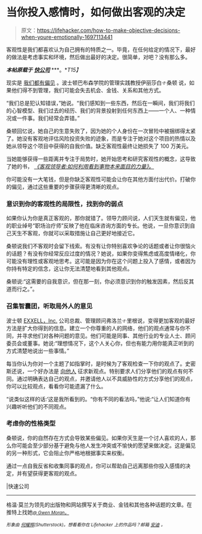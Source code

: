 # 当你投入感情时，如何做出客观的决定

> 原文：<https://lifehacker.com/how-to-make-objective-decisions-when-youre-emotionally-1697113441>

客观性是我们都喜欢认为自己拥有的特质之一。毕竟，在任何给定的情况下，最好的做法是考虑事实和环境，然后做出最好的决定。很简单，对吧？没有那么多。



***本帖原载于*** [***快公司***](http://www.fastcompany.com/3039453/how-to-be-objective-when-youre-emotionally-invested) ***。**T15】*

现实是 [我们都有偏见](https://lifehacker.com/why-you-think-you-re-great-at-everything-even-when-you-1492423875) 。波士顿巴布森学院的管理实践教授伊丽莎白·r·桑顿 说，如果他们得不到管理，我们可能会失去机会、金钱、关系和其他方式。

“我们总是犯认知错误，”她说。“我们感知到一些东西，然后在一瞬间，我们将我们的心智模型、我们过去的经历、我们的背景投射到任何东西上——一个人、一种情况或一件事。我们经常会弄错。”

桑顿回忆说，她自己的生意失败了，因为她的个人身份在一次冒险中被捆绑得太紧了。她没有客观地评估风险投资失败的迹象，而是专注于她对这个项目的热情以及她从领导这个项目中获得的自我价值。缺乏客观性最终让她损失了 100 万美元。

当她能够获得一些距离并专注于局势时，她开始思考和研究客观性的概念，这导致了她的书， [*《客观领导者:如何利用看到事物本来面目的力量》。*](http://www.amazon.com/The-Objective-Leader-Leverage-Seeing/dp/1137279893?asc_campaign=InlineText&asc_refurl=https://lifehacker.com/how-to-make-objective-decisions-when-youre-emotionally-1697113441&asc_source=&tag=kinjalifehackerlink-20)

你可能没有一大笔钱，但是你缺乏客观性可能会让你在其他方面付出代价。打破你的偏见，通过这些重要的步骤获得更清晰的观点。

### 意识到你的客观性的局限性，找到你的弱点

如果你认为你是真正客观的，那你就错了。领导力顾问说，人们天生就有偏见，他的职业绰号“职场治疗师”反映了他在临床咨询方面的专长。他说，一旦你意识到自己天生不客观，你就可以采取措施让自己更好地接近它。

桑顿说我们不客观时会留下线索。有没有让你特别喜欢争论的话题或者让你很恼火的话题？有没有你经常反应过度的情况？她说，如果你变得焦虑或高度情绪化，你可能没有理性或客观地思考。这可能是因为你在这个问题上投入了感情，或者因为你持有特定的信念，这让你无法清楚地看到其他观点。

桑顿说:“这需要的自我意识，但在那一刻，你必须意识到你的触发因素，然后反其道而行之。”。

### 召集智囊团，听取局外人的意见

波士顿 [EXXELL，Inc.](http://www.exxelinc.com/) 公司总裁、管理顾问弗洛兰·r·里根说，变得更加客观的最好方法是扩大你得到的信息。建立一个你尊重的人的网络，他们的观点通常与你不同，并寻求他们对各种问题的意见。他们可能是同事、其他行业的专业人士、顾问委员会或董事。她说:“理想情况下，这个人关心你，但也有能力用你能真正听到的方式清楚地说出一些事情。”

每当你认为你对一个主题了如指掌时，是时候为了客观检查一下你的观点了。史密斯还说，一个好办法是 [向他人](https://lifehacker.com/mental-models-solve-problems-by-approaching-them-from-1682835620) 征求新观点。特别要求人们分享他们的观点有何不同。通过明确表达自己的观点，并邀请他人以不具威胁性的方式分享他们的观点，你可以比较观点，看看你可能遗漏了什么。

“说类似这样的话:‘这是我所看到的。“你有不同的看法吗，”他说:“让人们知道你有兴趣听听他们的不同观点。

### 考虑你的性格类型

桑顿说，你的自然存在方式会导致某些偏见。如果你天生是一个讨人喜欢的人，那么你可能会至少部分基于避免与他人发生冲突或不愉快的愿望来做决定。这是偏见的另一种形式，它会阻止你严格地根据事实来权衡。

通过一点自我反省和收集同事的观点，你可以帮助自己远离那些你投入感情的决定，并有望获得更客观的观点。

|快速公司

* * *

格温·莫兰为领先的出版物和网站撰写关于商业、金钱和其他各种话题的文章。在推特上找她[*<small>@ Gwen Moran。</small>*](http://twitter.com/gwenmoran)

*<small>形象由</small>* [*<small>何耀辉</small>*](http://www.shutterstock.com/pic-245318101/stock-vector-businessman-in-dilemma-choosing-between-right-and-wrong-path-metaphor-vector-illustration-for.html?src=5eY1zqzjMlFgKadLOeDL2g-2-34)*<small>(Shutterstock)。想看看你在 Lifehacker 上的作品吗？邮箱</small>* [*<small>安迪</small>*](mailto:andy@lifehacker.com) *<small>。</small>*